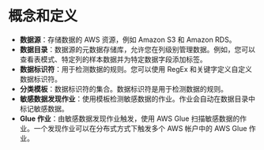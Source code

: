 # 概念和定义
- **数据源**：存储数据的 AWS 资源，例如 Amazon S3 和 Amazon RDS。
- **数据目录**：数据源的元数据存储库，允许您在列级别管理数据。例如，您可以查看表模式、特定列的样本数据并为特定数据字段添加标签。
- **数据标识符**：用于检测数据的规则。您可以使用 RegEx 和关键字定义自定义数据标识符。
- **分类模板**：数据标识符的集合。数据标识符是用于检测数据的规则。
- **敏感数据发现作业**：使用模板检测敏感数据的作业。作业会自动在数据目录中标记敏感数据。
- **Glue 作业**：由敏感数据发现作业触发，使用 AWS Glue 扫描敏感数据的作业。一个发现作业可以在分布式方式下触发多个 AWS 帐户中的 AWS Glue 作业。
